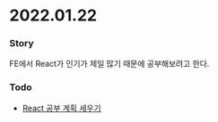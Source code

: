 # 2022.01.22 


### Story
FE에서 React가 인기가 제일 많기 때문에 공부해보려고 한다.

### Todo
- [React 공부 계획 세우기](/TIL/study/react/plan)
	




